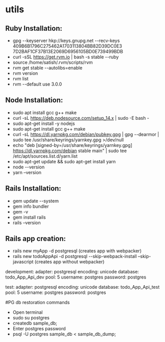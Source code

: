 # utils
## Ruby Installation:
* gpg --keyserver hkp://keys.gnupg.net --recv-keys 409B6B1796C275462A1703113804BB82D39DC0E3 7D2BAF1CF37B13E2069D6956105BD0E739499BDB
* curl -sSL https://get.rvm.io | bash -s stable --ruby
* source /home/satish/.rvm/scripts/rvm
* rvm get stable --autolibs=enable
* rvm version
* rvm list
* rvm --default use 3.0.0

## Node Installation:
* sudo apt install gcc g++ make
* curl -sL https://deb.nodesource.com/setup_14.x | sudo -E bash -
* sudo apt-get install -y nodejs
* sudo apt-get install gcc g++ make
* curl -sL https://dl.yarnpkg.com/debian/pubkey.gpg | gpg --dearmor | sudo tee /usr/share/keyrings/yarnkey.gpg >/dev/null
* echo "deb [signed-by=/usr/share/keyrings/yarnkey.gpg] https://dl.yarnpkg.com/debian stable main" | sudo tee /etc/apt/sources.list.d/yarn.list
* sudo apt-get update && sudo apt-get install yarn
* node --version
* yarn –version

## Rails Installation:
* gem update --system
* gem info bundler
* gem -v
* gem install rails
* rails –version


## Rails app creation: 
* rails new myApp -d postgresql (creates app with webpacker)
* rails new todoAppApi -d postgresql --skip-webpack-install –skip-javascript (creates app without webpacker)

development:
  adapter: postgresql
  encoding: unicode
  database: todo_App_Api_dev
  pool: 5
  username: postgres
  password: postgres

test:
  adapter: postgresql
  encoding: unicode
  database: todo_App_Api_test
  pool: 5
  username: postgres
  password: postgres

#PG db restoration commands
* Open terminal
* sudo su postgres
* createdb sample_db;
* Enter postgres password
* psql -U postgres sample_db < sample_db_dump;

